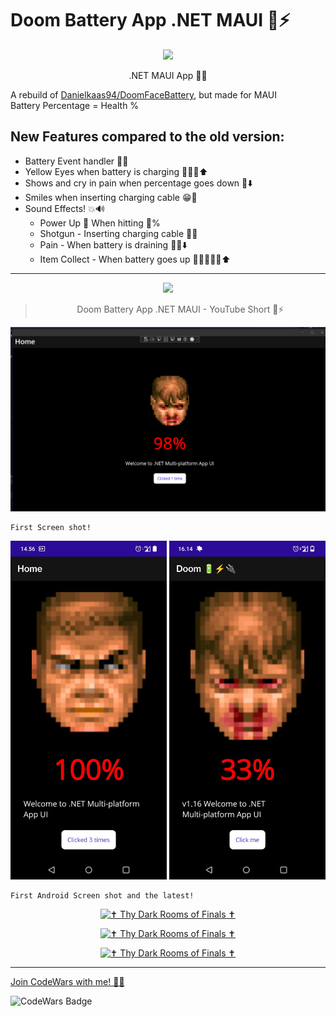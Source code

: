 # Doom Battery App .NET MAUI 🔋⚡

<div align="center">

<img width="340" src="https://res.cloudinary.com/practicaldev/image/fetch/s--S9prgcX---/c_imagga_scale,f_auto,fl_progressive,h_420,q_auto,w_1000/https://dev-to-uploads.s3.amazonaws.com/uploads/articles/eunl080q8n8lz8ymjy2h.png">

.NET MAUI App 🔌🔋

</div>

A rebuild of [Danielkaas94/DoomFaceBattery](https://github.com/Danielkaas94/DoomFaceBattery), but made for MAUI    
Battery Percentage = Health %

## New Features compared to the old version:

* Battery Event handler 👋🤌
* Yellow Eyes when battery is charging 🤩🔋🔌⬆️
* Shows and cry in pain when percentage goes down 🔋⬇️
* Smiles when inserting charging cable 😁🔌
* Sound Effects! 💥🔊
    * Power Up 🔵 When hitting 💯%
    * Shotgun - Inserting charging cable 🔫🔌
    * Pain - When battery is draining 🤕🔋⬇️
    * Item Collect - When battery goes up 🔑🍼🍶🍾🔋⬆️

<hr>

<div align="center">

[<img width="500" src="https://img.youtube.com/vi/6iFgIBqcF2s/maxresdefault.jpg">](https://youtu.be/6iFgIBqcF2s) 
>Doom Battery App .NET MAUI - YouTube Short 🔋⚡

</div>




<p align="center">
    <img alt="Doom Guy - First Screenshot!" width="700" src="https://github.com/Danielkaas94/DoomBatteryApp_MAUI/blob/master/DoomBatteryApp_MAUI/Resources/doombattery.png?raw=true">
</p>

    First Screen shot!

<div align="center">

<img alt="Doom Guy - First Android Screenshot!" width="250" src="https://github.com/Danielkaas94/DoomBatteryApp_MAUI/blob/master/DoomBatteryApp_MAUI/Resources/DoomAndroidMAUI.jpg?raw=true">
    
<img alt="Doom Guy - v1.16 Android Screenshot!" width="250" src="https://github.com/Danielkaas94/DoomBatteryApp_MAUI/blob/master/DoomBatteryApp_MAUI/Resources/App16.jpg?raw=true">

</div>

    First Android Screen shot and the latest!



<div align="center">
    
<a href="https://www.moddb.com/mods/thy-dark-rooms-of-finals" title="View ✝ Thy Dark Rooms of Finals ✝ on Mod DB" target="_blank"><img src="https://media.moddb.com/images/global/moddb.png" alt="✝ Thy Dark Rooms of Finals ✝" /></a>

<a href="https://www.moddb.com/mods/thy-dark-rooms-of-finals" title="View ✝ Thy Dark Rooms of Finals ✝ on Mod DB" target="_blank"><img src="https://button.moddb.com/popularity/medium/mods/58310.png" alt="✝ Thy Dark Rooms of Finals ✝" /></a>

<a href="https://www.moddb.com/mods/thy-dark-rooms-of-finals" title="View ✝ Thy Dark Rooms of Finals ✝ on Mod DB" target="_blank"><img src="https://media.moddb.com/images/global/moddb.png" alt="✝ Thy Dark Rooms of Finals ✝" /></a>

</div>

<hr>

[Join CodeWars with me! 👨‍💻](http://codewars.com/r/hGyTsQ)
<p>
  <img alt="CodeWars Badge" src="https://www.codewars.com/users/Danielkaas94/badges/large">
</p>
